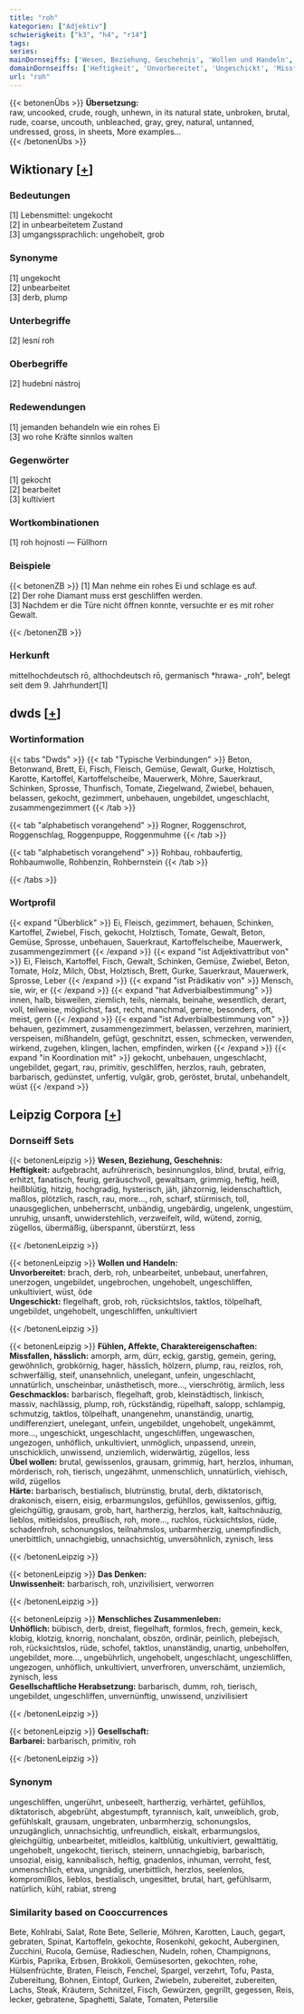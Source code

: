 ```yaml
---
title: "roh"
kategorien: ["Adjektiv"]
schwierigkeit: ["k3", "h4", "r14"]
tags:
series:
mainDornseiffs: ['Wesen, Beziehung, Geschehnis', 'Wollen und Handeln', 'Fühlen, Affekte, Charaktereigenschaften', 'Das Denken', 'Menschliches Zusammenleben', 'Gesellschaft']
domainDornseiffs: ['Heftigkeit', 'Unvorbereitet', 'Ungeschickt', 'Missfallen, hässlich', 'Geschmacklos', 'Übel wollen', 'Härte', 'Unwissenheit', 'Unhöflich', 'Gesellschaftliche Herabsetzung', 'Barbarei']
url: "roh"
---
```


{{< betonenÜbs >}}
**Übersetzung:**  
raw, uncooked, crude, rough, unhewn, in its natural state, unbroken, brutal, rude, coarse, uncouth, unbleached, gray, grey, natural, untanned, undressed, gross, in  sheets, More examples...  
{{< /betonenÜbs >}}

## Wiktionary [[+](https://de.wiktionary.org/wiki/roh)]

### Bedeutungen
[1] Lebensmittel: ungekocht  
[2] in unbearbeitetem Zustand  
[3] umgangssprachlich: ungehobelt, grob  

### Synonyme
[1] ungekocht  
[2] unbearbeitet  
[3] derb, plump  

### Unterbegriffe
[2] lesní roh  

### Oberbegriffe
[2] hudební nástroj  

### Redewendungen
[1] jemanden behandeln wie ein rohes Ei  
[3] wo rohe Kräfte sinnlos walten  

### Gegenwörter
[1] gekocht  
[2] bearbeitet  
[3] kultiviert  

### Wortkombinationen
[1] roh hojnosti — Füllhorn  

### Beispiele
{{< betonenZB >}}
[1] Man nehme ein rohes Ei und schlage es auf.  
[2] Der rohe Diamant muss erst geschliffen werden.  
[3] Nachdem er die Türe nicht öffnen konnte, versuchte er es mit roher Gewalt.  

{{< /betonenZB >}}
### Herkunft
mittelhochdeutsch rō, althochdeutsch rō, germanisch *hrawa- „roh“, belegt seit dem 9. Jahrhundert[1]  



## dwds [[+](https://www.dwds.de/wb/roh)]

### Wortinformation
{{< tabs "Dwds" >}}
{{< tab "Typische Verbindungen" >}}
Beton, Betonwand, Brett, Ei, Fisch, Fleisch, Gemüse, Gewalt, Gurke, Holztisch, Karotte, Kartoffel, Kartoffelscheibe, Mauerwerk, Möhre, Sauerkraut, Schinken, Sprosse, Thunfisch, Tomate, Ziegelwand, Zwiebel, behauen, belassen, gekocht, gezimmert, unbehauen, ungebildet, ungeschlacht, zusammengezimmert
{{< /tab >}}

{{< tab "alphabetisch vorangehend" >}}
Rogner, Roggenschrot, Roggenschlag, Roggenpuppe, Roggenmuhme
{{< /tab >}}

{{< tab "alphabetisch vorangehend" >}}
Rohbau, rohbaufertig, Rohbaumwolle, Rohbenzin, Rohbernstein
{{< /tab >}}

{{< /tabs >}}

### Wortprofil
{{< expand "Überblick" >}} Ei, Fleisch, gezimmert, behauen, Schinken, Kartoffel, Zwiebel, Fisch, gekocht, Holztisch, Tomate, Gewalt, Beton, Gemüse, Sprosse, unbehauen, Sauerkraut, Kartoffelscheibe, Mauerwerk, zusammengezimmert {{< /expand >}}
{{< expand "ist Adjektivattribut von" >}} Ei, Fleisch, Kartoffel, Fisch, Gewalt, Schinken, Gemüse, Zwiebel, Beton, Tomate, Holz, Milch, Obst, Holztisch, Brett, Gurke, Sauerkraut, Mauerwerk, Sprosse, Leber {{< /expand >}}
{{< expand "ist Prädikativ von" >}} Mensch, sie, wir, er {{< /expand >}}
{{< expand "hat Adverbialbestimmung" >}} innen, halb, bisweilen, ziemlich, teils, niemals, beinahe, wesentlich, derart, voll, teilweise, möglichst, fast, recht, manchmal, gerne, besonders, oft, meist, gern {{< /expand >}}
{{< expand "ist Adverbialbestimmung von" >}} behauen, gezimmert, zusammengezimmert, belassen, verzehren, mariniert, verspeisen, mißhandeln, gefügt, geschnitzt, essen, schmecken, verwenden, wirkend, zugehen, klingen, lachen, empfinden, wirken {{< /expand >}}
{{< expand "in Koordination mit" >}} gekocht, unbehauen, ungeschlacht, ungebildet, gegart, rau, primitiv, geschliffen, herzlos, rauh, gebraten, barbarisch, gedünstet, unfertig, vulgär, grob, geröstet, brutal, unbehandelt, wüst {{< /expand >}}

## Leipzig Corpora [[+](https://corpora.uni-leipzig.de/en/res?word=roh&corpusId=deu_newscrawl-public_2018)]

### Dornseiff Sets
{{< betonenLeipzig >}}
**Wesen, Beziehung, Geschehnis:**  
**Heftigkeit:** aufgebracht, aufrührerisch, besinnungslos, blind, brutal, eifrig, erhitzt, fanatisch, feurig, geräuschvoll, gewaltsam, grimmig, heftig, heiß, heißblütig, hitzig, hochgradig, hysterisch, jäh, jähzornig, leidenschaftlich, maßlos, plötzlich, rasch, rau, more..., roh, scharf, stürmisch, toll, unausgeglichen, unbeherrscht, unbändig, ungebärdig, ungelenk, ungestüm, unruhig, unsanft, unwiderstehlich, verzweifelt, wild, wütend, zornig, zügellos, übermäßig, überspannt, überstürzt, less  

{{< /betonenLeipzig >}}


{{< betonenLeipzig >}}
**Wollen und Handeln:**  
**Unvorbereitet:** brach, derb, roh, unbearbeitet, unbebaut, unerfahren, unerzogen, ungebildet, ungebrochen, ungehobelt, ungeschliffen, unkultiviert, wüst, öde  
**Ungeschickt:** flegelhaft, grob, roh, rücksichtslos, taktlos, tölpelhaft, ungebildet, ungehobelt, ungeschliffen, unkultiviert  

{{< /betonenLeipzig >}}


{{< betonenLeipzig >}}
**Fühlen, Affekte, Charaktereigenschaften:**  
**Missfallen, hässlich:** amorph, arm, dürr, eckig, garstig, gemein, gering, gewöhnlich, grobkörnig, hager, hässlich, hölzern, plump, rau, reizlos, roh, schwerfällig, steif, unansehnlich, unelegant, unfein, ungeschlacht, unnatürlich, unscheinbar, unästhetisch, more..., vierschrötig, ärmlich, less  
**Geschmacklos:** barbarisch, flegelhaft, grob, kleinstädtisch, linkisch, massiv, nachlässig, plump, roh, rückständig, rüpelhaft, salopp, schlampig, schmutzig, taktlos, tölpelhaft, unangenehm, unanständig, unartig, undifferenziert, unelegant, unfein, ungebildet, ungehobelt, ungekämmt, more..., ungeschickt, ungeschlacht, ungeschliffen, ungewaschen, ungezogen, unhöflich, unkultiviert, unmöglich, unpassend, unrein, unschicklich, unwissend, unziemlich, widerwärtig, zügellos, less  
**Übel wollen:** brutal, gewissenlos, grausam, grimmig, hart, herzlos, inhuman, mörderisch, roh, tierisch, ungezähmt, unmenschlich, unnatürlich, viehisch, wild, zügellos  
**Härte:** barbarisch, bestialisch, blutrünstig, brutal, derb, diktatorisch, drakonisch, eisern, eisig, erbarmungslos, gefühllos, gewissenlos, giftig, gleichgültig, grausam, grob, hart, hartherzig, herzlos, kalt, kaltschnäuzig, lieblos, mitleidslos, preußisch, roh, more..., ruchlos, rücksichtslos, rüde, schadenfroh, schonungslos, teilnahmslos, unbarmherzig, unempfindlich, unerbittlich, unnachgiebig, unnachsichtig, unversöhnlich, zynisch, less  

{{< /betonenLeipzig >}}


{{< betonenLeipzig >}}
**Das Denken:**  
**Unwissenheit:** barbarisch, roh, unzivilisiert, verworren  

{{< /betonenLeipzig >}}


{{< betonenLeipzig >}}
**Menschliches Zusammenleben:**  
**Unhöflich:** bübisch, derb, dreist, flegelhaft, formlos, frech, gemein, keck, klobig, klotzig, knorrig, nonchalant, obszön, ordinär, peinlich, plebejisch, roh, rücksichtslos, rüde, schofel, taktlos, unanständig, unartig, unbeholfen, ungebildet, more..., ungebührlich, ungehobelt, ungeschlacht, ungeschliffen, ungezogen, unhöflich, unkultiviert, unverfroren, unverschämt, unziemlich, zynisch, less  
**Gesellschaftliche Herabsetzung:** barbarisch, dumm, roh, tierisch, ungebildet, ungeschliffen, unvernünftig, unwissend, unzivilisiert  

{{< /betonenLeipzig >}}


{{< betonenLeipzig >}}
**Gesellschaft:**  
**Barbarei:** barbarisch, primitiv, roh  

{{< /betonenLeipzig >}}

### Synonym
ungeschliffen, ungerührt, unbeseelt, hartherzig, verhärtet, gefühllos, diktatorisch, abgebrüht, abgestumpft, tyrannisch, kalt, unweiblich, grob, gefühlskalt, grausam, ungebraten, unbarmherzig, schonungslos, unzugänglich, unnachsichtig, unfreundlich, eiskalt, erbarmungslos, gleichgültig, unbearbeitet, mitleidlos, kaltblütig, unkultiviert, gewalttätig, ungehobelt, ungekocht, tierisch, steinern, unnachgiebig, barbarisch, unsozial, eisig, kannibalisch, heftig, gnadenlos, inhuman, verroht, fest, unmenschlich, etwa, ungnädig, unerbittlich, herzlos, seelenlos, kompromißlos, lieblos, bestialisch, ungesittet, brutal, hart, gefühlsarm, natürlich, kühl, rabiat, streng


### Similarity based on Cooccurrences
Bete, Kohlrabi, Salat, Rote Bete, Sellerie, Möhren, Karotten, Lauch, gegart, gebraten, Spinat, Kartoffeln, gekochte, Rosenkohl, gekocht, Auberginen, Zucchini, Rucola, Gemüse, Radieschen, Nudeln, rohen, Champignons, Kürbis, Paprika, Erbsen, Brokkoli, Gemüsesorten, gekochten, rohe, Hülsenfrüchte, Braten, Fleisch, Fenchel, Spargel, verzehrt, Tofu, Pasta, Zubereitung, Bohnen, Eintopf, Gurken, Zwiebeln, zubereitet, zubereiten, Lachs, Steak, Kräutern, Schnitzel, Fisch, Gewürzen, gegrillt, gegessen, Reis, lecker, gebratene, Spaghetti, Salate, Tomaten, Petersilie

